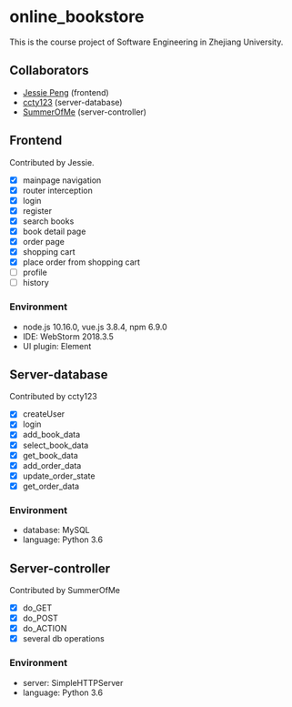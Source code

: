 # online_bookstore

This is the course project of Software Engineering in Zhejiang University.

## Collaborators

- [Jessie Peng](https://github.com/jessiepyx) (frontend)
- [ccty123](https://github.com/ccty123) (server-database)
- [SummerOfMe](https://github.com/SummerOfMe) (server-controller)

## Frontend

Contributed by Jessie.

- [x] mainpage navigation
- [x] router interception
- [x] login
- [x] register
- [x] search books
- [x] book detail page
- [x] order page
- [x] shopping cart
- [x] place order from shopping cart
- [ ] profile
- [ ] history

### Environment

- node.js 10.16.0, vue.js 3.8.4, npm 6.9.0
- IDE: WebStorm 2018.3.5
- UI plugin: Element 

## Server-database

Contributed by ccty123

- [x] createUser
- [x] login
- [x] add_book_data
- [x] select_book_data
- [x] get_book_data
- [x] add_order_data
- [x] update_order_state
- [x] get_order_data

### Environment

- database: MySQL
- language: Python 3.6

## Server-controller

Contributed by SummerOfMe

- [x] do_GET
- [x] do_POST
- [x] do_ACTION
- [x] several db operations

### Environment

- server: SimpleHTTPServer
- language: Python 3.6